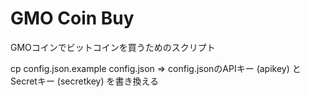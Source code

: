 # GMO Coin Buy

GMOコインでビットコインを買うためのスクリプト

cp config.json.example config.json
=> config.jsonのAPIキー (apikey) と Secretキー (secretkey) を書き換える